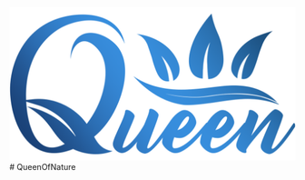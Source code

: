 <img src="https://raw.githubusercontent.com/alamsyah-id/QueenOfNature/main/src/assets/images/MainLogo.webp">
# QueenOfNature

